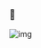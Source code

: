 
 ###  👋

![img](https://github-readme-stats.vercel.app/api/top-langs/?username=aelbozie&theme=gruvbox&layout=compact )

